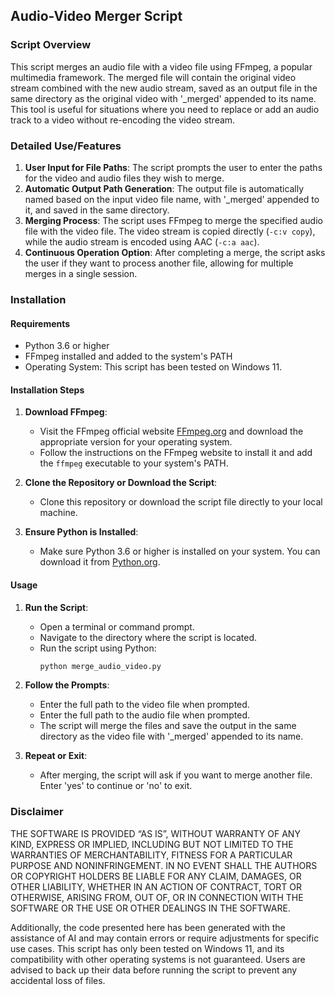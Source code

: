## Audio-Video Merger Script

### Script Overview
This script merges an audio file with a video file using FFmpeg, a popular multimedia framework. The merged file will contain the original video stream combined with the new audio stream, saved as an output file in the same directory as the original video with '_merged' appended to its name. This tool is useful for situations where you need to replace or add an audio track to a video without re-encoding the video stream.

### Detailed Use/Features
1. **User Input for File Paths**: The script prompts the user to enter the paths for the video and audio files they wish to merge.
2. **Automatic Output Path Generation**: The output file is automatically named based on the input video file name, with '_merged' appended to it, and saved in the same directory.
3. **Merging Process**: The script uses FFmpeg to merge the specified audio file with the video file. The video stream is copied directly (`-c:v copy`), while the audio stream is encoded using AAC (`-c:a aac`).
4. **Continuous Operation Option**: After completing a merge, the script asks the user if they want to process another file, allowing for multiple merges in a single session.

### Installation

#### Requirements
- Python 3.6 or higher
- FFmpeg installed and added to the system's PATH
- Operating System: This script has been tested on Windows 11.

#### Installation Steps
1. **Download FFmpeg**: 
   - Visit the FFmpeg official website [FFmpeg.org](https://ffmpeg.org/download.html) and download the appropriate version for your operating system.
   - Follow the instructions on the FFmpeg website to install it and add the `ffmpeg` executable to your system's PATH.

2. **Clone the Repository or Download the Script**: 
   - Clone this repository or download the script file directly to your local machine.

3. **Ensure Python is Installed**:
   - Make sure Python 3.6 or higher is installed on your system. You can download it from [Python.org](https://www.python.org/downloads/).

#### Usage
1. **Run the Script**:
   - Open a terminal or command prompt.
   - Navigate to the directory where the script is located.
   - Run the script using Python:
     ```bash
     python merge_audio_video.py
     ```
2. **Follow the Prompts**:
   - Enter the full path to the video file when prompted.
   - Enter the full path to the audio file when prompted.
   - The script will merge the files and save the output in the same directory as the video file with '_merged' appended to its name.

3. **Repeat or Exit**:
   - After merging, the script will ask if you want to merge another file. Enter 'yes' to continue or 'no' to exit.

### Disclaimer
THE SOFTWARE IS PROVIDED “AS IS”, WITHOUT WARRANTY OF ANY KIND, EXPRESS OR IMPLIED, INCLUDING BUT NOT LIMITED TO THE WARRANTIES OF MERCHANTABILITY, FITNESS FOR A PARTICULAR PURPOSE AND NONINFRINGEMENT. IN NO EVENT SHALL THE AUTHORS OR COPYRIGHT HOLDERS BE LIABLE FOR ANY CLAIM, DAMAGES, OR OTHER LIABILITY, WHETHER IN AN ACTION OF CONTRACT, TORT OR OTHERWISE, ARISING FROM, OUT OF, OR IN CONNECTION WITH THE SOFTWARE OR THE USE OR OTHER DEALINGS IN THE SOFTWARE.

Additionally, the code presented here has been generated with the assistance of AI and may contain errors or require adjustments for specific use cases. This script has only been tested on Windows 11, and its compatibility with other operating systems is not guaranteed. Users are advised to back up their data before running the script to prevent any accidental loss of files.